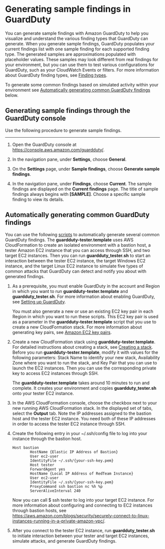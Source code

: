 # Generating sample findings in GuardDuty<a name="sample_findings"></a>

You can generate sample findings with Amazon GuardDuty to help you visualize and understand the various finding types that GuardDuty can generate\. When you generate sample findings, GuardDuty populates your current findings list with one sample finding for each supported finding type\. The generated samples are approximations populated with placeholder values\. These samples may look different from real findings for your environment, but you can use them to test various configurations for GuardDuty, such as your CloudWatch Events or filters\. For more information about GuardDuty finding types, see [Finding types](guardduty_finding-types-active.md)\.

To generate some common findings based on simulated activity within your environment see [Automatically generating common GuardDuty findings](#guardduty_findings-scripts) below\.

## Generating sample findings through the GuardDuty console<a name="sample_console"></a>

Use the following procedure to generate sample findings\.

****

1. Open the GuardDuty console at [https://console\.aws\.amazon\.com/guardduty/](https://console.aws.amazon.com/guardduty/)\.

1. In the navigation pane, under **Settings**, choose **General**\.

1. On the **Settings** page, under **Sample findings**, choose **Generate sample findings**\.

1. In the navigation pane, under **Findings**, choose **Current**\. The sample findings are displayed on the **Current findings** page\. The title of sample findings always begins with **\[SAMPLE\]**\. Choose a specific sample finding to view its details\.

## Automatically generating common GuardDuty findings<a name="guardduty_findings-scripts"></a>

You can use the following [scripts](https://github.com/awslabs/amazon-guardduty-tester) to automatically generate several common GuardDuty findings\. The **guardduty\-tester\.template** uses AWS CloudFormation to create an isolated environment with a bastion host, a tester Amazon EC2 instance that you can access through SSH, and two target EC2 instances\. Then you can run **guardduty\_tester\.sh** to start an interaction between the tester EC2 instance, the target Windows EC2 instance, and the target Linux EC2 instance to simulate five types of common attacks that GuardDuty can detect and notify you about with generated findings\.

1. As a prerequisite, you must enable GuardDuty in the account and Region in which you want to run **guardduty\-tester\.template** and **guardduty\_tester\.sh**\. For more information about enabling GuardDuty, see [Setting up GuardDuty](guardduty_settingup.md)\.

   You must also generate a new or use an existing EC2 key pair in each Region in which you want to run these scripts\. This EC2 key pair is used as a parameter in the **guardduty\-tester\.template** script that you use to create a new CloudFormation stack\. For more information about generating key pairs, see [Amazon EC2 key pairs](https://docs.aws.amazon.com/AWSEC2/latest/UserGuide/ec2-key-pairs.html)\.

1. Create a new CloudFormation stack using **guardduty\-tester\.template**\. For detailed instructions about creating a stack, see [Creating a stack](https://docs.aws.amazon.com/AWSCloudFormation/latest/UserGuide/cfn-console-create-stack.html)\. Before you run **guardduty\-tester\.template**, modify it with values for the following parameters: Stack Name to identify your new stack, Availability Zone where you want to run the stack, and Key Pair that you can use to launch the EC2 instances\. Then you can use the corresponding private key to access EC2 instances through SSH\.

   The **guardduty\-tester\.template** takes around 10 minutes to run and complete\. It creates your environment and copies **guardduty\_tester\.sh** onto your tester EC2 instance\.

1. In the AWS CloudFormation console, choose the checkbox next to your new running AWS CloudFormation stack\. In the displayed set of tabs, select the **Output** tab\. Note the IP addresses assigned to the bastion host and the tester EC2 instance\. You need both of these IP addresses in order to access the tester EC2 instance through SSH\.

1. Create the following entry in your \~/\.ssh/config file to log into your instance through the bastion host\.

   ```
   Host bastion
           HostName {Elastic IP Address of Bastion}
           User ec2-user
           IdentityFile ~/.ssh/{your-ssh-key.pem}
           Host tester
           ForwardAgent yes
           HostName {Local IP Address of RedTeam Instance}
           User ec2-user
           IdentityFile ~/.ssh/{your-ssh-key.pem}
           ProxyCommand ssh bastion nc %h %p
           ServerAliveInterval 240
   ```

   Now you can call $ ssh tester to log into your target EC2 instance\. For more information about configuring and connecting to EC2 instances through bastion hosts, see [https://aws\.amazon\.com/blogs/security/securely\-connect\-to\-linux\-instances\-running\-in\-a\-private\-amazon\-vpc/](https://aws.amazon.com/blogs/security/securely-connect-to-linux-instances-running-in-a-private-amazon-vpc/)\. 

1. After you connect to the tester EC2 instance, run **guardduty\_tester\.sh** to initiate interaction between your tester and target EC2 instances, simulate attacks, and generate GuardDuty findings\.